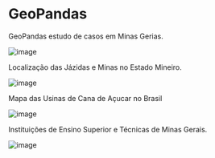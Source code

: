 # GeoPandas
GeoPandas estudo de casos em Minas Gerias.

![image](https://user-images.githubusercontent.com/94941961/177459295-efd2eacb-d9d4-467c-a689-fdafebd25146.png)

Localização das Jázidas e Minas no Estado Mineiro.

![image](https://user-images.githubusercontent.com/94941961/177482921-1879b152-a82f-48f9-a19c-a19312c57994.png)

Mapa das Usinas de Cana de Açucar no Brasil

![image](https://user-images.githubusercontent.com/94941961/177512547-dc87c175-40b7-4f91-9971-17564a8a756d.png)

Instituições de Ensino Superior e Técnicas de Minas Gerais.

![image](https://user-images.githubusercontent.com/94941961/189774608-d7ed213e-170c-4b62-950c-0bdeee3631a8.png)


